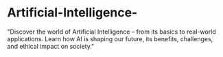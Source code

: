 # Artificial-Intelligence-
"Discover the world of Artificial Intelligence – from its basics to real-world applications. Learn how AI is shaping our future, its benefits, challenges, and ethical impact on society."
